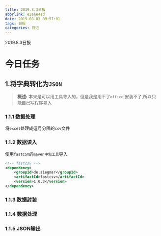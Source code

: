 ```yaml
---
title: 2019.8.3日报
abbrlink: e2eae41d
date: 2019-08-03 09:57:01
tags: 日报
categories: 日记
---
```


2019.8.3日报

<!--More-->

# 今日任务

## 1.将字典转化为`JSON`

> **概述:** 本来是可以用工具导入的，但是我是用不了`office`,安装不了,所以只能自己写程序导入

### 1.1.1 数据处理

将`excel`处理成逗号分隔的`csv`文件

### 1.1.2 数据读入

使用`fastCSV`的`maven中包工具`导入

```xml
<!-- fastcsv -->
<dependency>
    <groupId>de.siegmar</groupId>
    <artifactId>fastcsv</artifactId>
    <version>1.0.3</version>
</dependency>
```

### 1.1.3 数据封装

### 1.1.4 数据处理

### 1.1.5 JSON输出